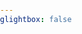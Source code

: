```yaml
---
glightbox: false
---
```


<!DOCTYPE html>
<html>

<head>
	<title>leaflet-elevation.js</title>
	<meta http-equiv="Content-Type" content="text/html; charset=UTF-8">
	<meta name="viewport" content="initial-scale=1.0, user-scalable=no" />
	<link rel="dns-prefetch" href="https://tile.openstreetmap.org">
	<link rel="dns-prefetch preconnect" href="https://unpkg.com" />
	<link rel="preload" href="https://unpkg.com/leaflet@1.7.1/dist/leaflet.js" as="script">
	<link rel="preload" href="https://unpkg.com/leaflet-ui@0.6.0/dist/leaflet-ui.js" as="script">
	
<style>
html,
body,
.leaflet-map {
    height: 400px;
    width: 100%;
    padding: 0px;
    margin: 0px;
}

body {
    display: flex;
    flex-direction: column;
};
</style>

<!-- leaflet-ui -->
<script src="https://unpkg.com/leaflet@1.7.1/dist/leaflet.js"></script>
<script src="https://unpkg.com/leaflet-ui@0.6.0/dist/leaflet-ui.js"></script>

<!-- leaflet-elevation -->
<link rel="stylesheet" href="https://unpkg.com/@raruto/leaflet-elevation@2.5.1/dist/leaflet-elevation.min.css" />
<script src="https://unpkg.com/@raruto/leaflet-elevation@2.5.1/dist/leaflet-elevation.min.js"></script>

</head>

<body>

<div id="map" class="leaflet-map"></div>

<script>

document.addEventListener("DOMContentLoaded", function() {

		let opts = {

			map: {
				center: [41.4583, 12.7059],
				zoom: 5,
        mapTypeId: 'topo',
        locateControl: false,
        searchControl: false,
        minimapControl: false,
				fullscreenControl: false,
        editInOSMControl: false,
        pegmanControl: false,
        layersControl: false,
				resizerControl: false,
				preferCanvas: true,
				rotate: false,
				// bearing: 45,
				rotateControl: {
					closeOnZeroBearing: true
				},
			},

			elevationControl: {
				url: "https://siroccomeister.github.io/f3/assets/gpx/GDMBR3.gpx",
				options: {
					theme: "lightblue-theme",
          height: 150,
          dragging: false,
					collapsed: true,
					autohide: false,
					autofitBounds: true,
					position: "bottomleft",
					detached: true,
					summary: "inline",
					imperial: false,
					// altitude: "disabled",
					slope: true,
					speed: false,
					acceleration: false,
					time: "summary",
					legend: true,
					followMarker: true,
					almostOver: true,
					distanceMarkers: true,
          downloadLink: false,
					hotline: false,
				},
			},
			
      layersControl: {
				options: {
					collapsed: false,
				},
			},
		};

let map = L.map('map', opts.map);

let controlElevation = L.control.elevation(opts.elevationControl.options).addTo(map);
let controlLayer = L.control.layers(null, null, opts.layersControl.options);

controlElevation.load(opts.elevationControl.url);
controlElevation.on('eledata_loaded', ({layer, name}) => controlLayer.addTo(map) && layer.eachLayer((trkseg) => trkseg.feature.geometry.type != "Point" && controlLayer.addOverlay(trkseg, trkseg.feature && trkseg.feature.properties && trkseg.feature.properties.name || name)));

  })
</script>
</body>
</html>
